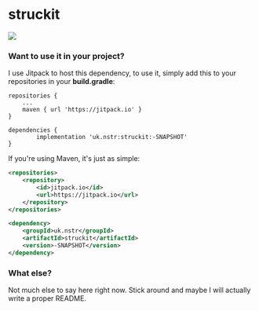 # struckit
[![](https://jitci.com/gh/Struck713/struckit/svg)](https://jitci.com/gh/Struck713/struckit)

### Want to use it in your project?
I use Jitpack to host this dependency, to use it, simply add this to your repositories in your **build.gradle**:
```Gradle
repositories {
	...
	maven { url 'https://jitpack.io' }
}
```
```Gradle
dependencies {
        implementation 'uk.nstr:struckit:-SNAPSHOT'
}
```

If you're using Maven, it's just as simple:
```XML
<repositories>
	<repository>
	    <id>jitpack.io</id>
	    <url>https://jitpack.io</url>
	</repository>
</repositories>
```
```XML
<dependency>
    <groupId>uk.nstr</groupId>
    <artifactId>struckit</artifactId>
    <version>-SNAPSHOT</version>
</dependency>
```

### What else?
Not much else to say here right now. Stick around and maybe I will actually write a proper README.
